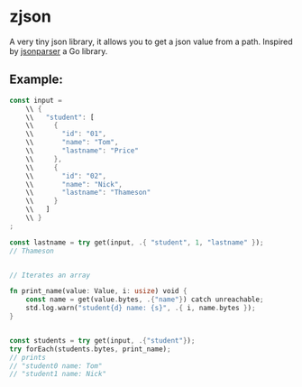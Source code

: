 # zjson

A very tiny json library, it allows you to get a json value from a path.
Inspired by [jsonparser](https://github.com/buger/jsonparser) a Go library.

## Example:

```rs
const input =
    \\ {
    \\   "student": [
    \\     {
    \\       "id": "01",
    \\       "name": "Tom",
    \\       "lastname": "Price"
    \\     },
    \\     {
    \\       "id": "02",
    \\       "name": "Nick",
    \\       "lastname": "Thameson"
    \\     }
    \\   ]
    \\ }
;

const lastname = try get(input, .{ "student", 1, "lastname" });
// Thameson


// Iterates an array

fn print_name(value: Value, i: usize) void {
    const name = get(value.bytes, .{"name"}) catch unreachable;
    std.log.warn("student{d} name: {s}", .{ i, name.bytes });
}


const students = try get(input, .{"student"});
try forEach(students.bytes, print_name);
// prints 
// "student0 name: Tom"
// "student1 name: Nick"
```


